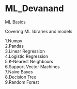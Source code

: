 # ML_Devanand
ML Basics

Covering ML libraries and models

1.Numpy<br />
2.Pandas<br />
3.Linear Regression<br />
4.Logistic Regression<br />
5.K-Nearest Neighbours<br />
6.Support Vector Machines<br />
7.Naive Bayes<br/>
8.Decision Tree<br />
9.Random Forest
